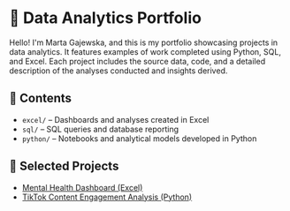 # 🎯 Data Analytics Portfolio

Hello! I'm Marta Gajewska, and this is my portfolio showcasing projects in data analytics. It features examples of work completed using Python, SQL, and Excel. Each project includes the source data, code, and a detailed description of the analyses conducted and insights derived.

## 📁 Contents

- `excel/` – Dashboards and analyses created in Excel
- `sql/` – SQL queries and database reporting
- `python/` – Notebooks and analytical models developed in Python

## 🔗 Selected Projects

- [Mental Health Dashboard (Excel)](excel/mental-health-dashboard/)
- [TikTok Content Engagement Analysis (Python)](python/tik-tok-project/)
